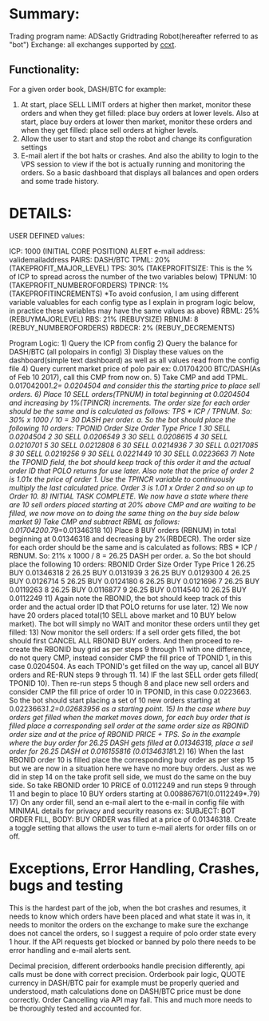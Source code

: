 # Summary:

Trading program name: ADSactly Gridtrading Robot(hereafter referred to as "bot")
Exchange: all exchanges supported by [ccxt](https://github.com/ccxt/ccxt).

## Functionality:

For a given order book, DASH/BTC for example:
1. At start, place SELL LIMIT orders at higher then market, monitor
these orders and when they get filled: place buy orders at lower
levels. Also at start, place buy orders at lower then market, monitor
these orders and when they get filled: place sell orders at higher
levels.
1. Allow the user to start and stop the robot and change its configuration settings
1. E-mail alert if the bot halts or crashes. And also the ability to
login to the VPS session to view if the bot is actually running and
monitoring the orders. So a basic dashboard that displays all balances
and open orders and some trade history.

# DETAILS:

USER DEFINED values:


ICP: 1000 (INITIAL CORE POSITION)
ALERT e-mail address: validemailaddress
PAIRS: DASH/BTC
TPML: 20% (TAKEPROFIT_MAJOR_LEVEL)
TPS: 30% (TAKEPROFITSIZE: This is the % of ICP to spread across the number of the two variables below)
TPNUM: 10 (TAKEPROFIT_NUMBEROFORDERS)
TPINCR: 1% (TAKEPROFITINCREMENTS)
*To avoid confusion, I am using different variable valuables for each config type as I explain in program logic below, in practice these variables may have the same values as above)
RBML: 25% (REBUYMAJORLEVEL)
RBS: 21% (REBUYSIZE)
RBNUM: 8  (REBUY_NUMBEROFORDERS)
RBDECR: 2% (REBUY_DECREMENTS)

Program Logic:
    1) Query the ICP from config
    2) Query the balance for DASH/BTC (all polopairs in config)
    3) Display these values on the dashboard(simple text dashboard) as well as all values read from the config file
    4) Query current market price of polo pair ex: 0.01704200 BTC/DASH(As of Feb 10 2017), call this CMP from now on.
    5) Take CMP and add TPML. 0.01704200*1.2= 0.0204504 and consider this the starting price to place sell orders.
    6) Place 10 SELL orders(TPNUM) in total beginning at 0.0204504 and increasing by 1%(TPINCR) increments. The order size for each order should be the same and is calculated as follows: TPS * ICP / TPNUM. So: 30% x 1000 / 10 = 30 DASH per order.
        a. So the bot should place the following 10 orders:
TPONID
Order Size
Order Type
Price
1
30
SELL
0.0204504
2
30
SELL
0.0206549
3
30
SELL
0.0208615
4
30
SELL
0.0210701
5
30
SELL
0.0212808
6
30
SELL
0.0214936
7
30
SELL
0.0217085
8
30
SELL
0.0219256
9
30
SELL
0.0221449
10
30
SELL
0.0223663
    7) Note the TPONID field, the bot should keep track of this order it and the actual order ID that POLO returns for use later. Also note that the price of order 2 is 1.01x the price of order 1. Use the TPINCR variable to continuously multiply the last calculated price. Order 3 is 1.01 x Order 2 and so on up to Order 10.
    8) INITIAL TASK COMPLETE. We now have a state where there are 10 sell orders placed starting at 20% above CMP and are waiting to be filled, we now move on to doing the same thing on the buy side below market
    9) Take CMP and subtract RBML as follows:  0.01704200*.79=0.01346318
    10) Place 8 BUY orders (RBNUM) in total beginning at 0.01346318 and decreasing by 2%(RBDECR). The order size for each order should be the same and is calculated as follows: RBS * ICP / RBNUM. So: 21% x 1000 / 8 = 26.25 DASH per order.
        a. So the bot should place the following 10 orders:
RBONID
Order Size
Order Type
Price
1
26.25
BUY
0.01346318
2
26.25
BUY
0.0131939
3
26.25
BUY
0.0129300
4
26.25
BUY
0.0126714
5
26.25
BUY
0.0124180
6
26.25
BUY
0.0121696
7
26.25
BUY
0.0119263
8
26.25
BUY
0.0116877
9
26.25
BUY
0.0114540
10
26.25
BUY
0.0112249
    11) Again note the RBONID, the bot should keep track of this order and the actual order ID that POLO returns for use later.
    12) We now have 20 orders placed total(10 SELL above market and 10 BUY below market). The bot will simply no WAIT and monitor these orders until they get filled:
    13) Now monitor the sell orders: If a sell order gets filled, the bot should first CANCEL ALL RBONID BUY orders. And then proceed to re-create the RBONID buy grid as per steps 9 through 11 with one difference, do not query CMP, instead  consider CMP the fill price of TPONID 1, in this case 0.0204504. As each TPONID's get filled on the way up, cancel all BUY orders and RE-RUN steps 9 through 11.
    14) IF the last SELL order gets filled( TPONID 10). Then re-run steps 5 though 8 and place new sell orders and consider CMP the fill price of order 10 in TPONID, in this case 0.0223663. So the bot should start placing a set of 10 new orders starting at 0.0223663*1.2=0.02683956 as a starting point.
    15) In the case where buy orders get filled when the market moves down, for each buy order that is filled place a corresponding sell order at the same order size as RBONID order size and at the price of RBONID PRICE + TPS. So in the example where the buy order for 26.25 DASH gets filled at 0.01346318, place a sell order for 26.25 DASH at 0.016155816 (0.01346318*1.2)
    16) When the last RBONID order 10 is filled place the corresponding buy order as per step 15 but we are now in a situation here we have no more buy orders. Just as we did in step 14 on the take profit sell side, we must do the same on the buy side. So take RBONID order 10 PRICE of 0.0112249 and run steps 9 through 11 and begin to place 10 BUY orders starting at 0.008867671(0.0112249*.79)
    17) On any order fill, send an e-mail alert to the e-mail in config file with MINIMAL details for privacy and security reasons ex: SUBJECT: BOT ORDER FILL, BODY: BUY ORDER was filled at a price of 0.01346318. Create a toggle setting that allows the user to turn e-mail alerts for order fills on or off.

# Exceptions, Error Handling, Crashes, bugs and testing

This is the hardest part of the job,  when the bot crashes and
resumes, it needs to know which orders have
been placed and what state it was in, it needs to monitor the orders
on the exchange to make sure the exchange does not cancel the orders,
so I suggest a require of polo order state every 1 hour.
If the API requests get blocked or banned by polo there needs to be error
handling and e-mail alerts sent.

Decimal precision, different orderbooks handle precision differently, api calls must be done with correct precision.
Orderbook pair logic, QUOTE currency in DASH/BTC pair for example must be properly queried and understood, math calculations
done on DASH/BTC price must be done correctly. Order Cancelling via API may fail.
This and much more needs to be thoroughly tested and accounted for.
